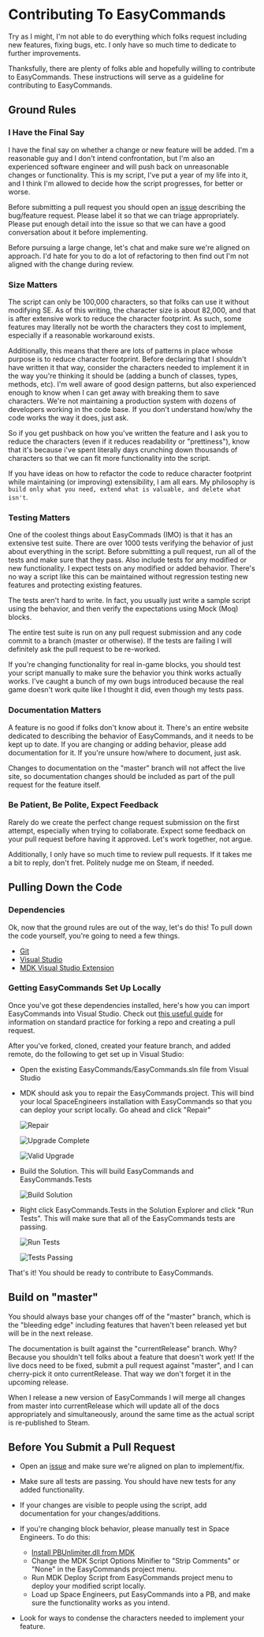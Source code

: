 ﻿# Contributing To EasyCommands

Try as I might, I'm not able to do everything which folks request including new features, fixing bugs, etc.  I only have so much time to dedicate to further improvements.

Thanksfully, there are plenty of folks able and hopefully willing to contribute to EasyCommands.  These instructions will serve as a guideline for contributing to EasyCommands.

## Ground Rules

### I Have the Final Say
I have the final say on whether a change or new feature will be added.  I'm a reasonable guy and I don't intend confrontation, but I'm also an experienced software engineer and will push back on unreasonable changes or functionality.  This is my script, I've put a year of my life into it, and I think I'm allowed to decide how the script progresses, for better or worse.

Before submitting a pull request you should open an [issue](https://github.com/MerlinofMines/EasyCommands/issues) describing the bug/feature request.  Please label it so that we can triage appropriately.  Please put enough detail into the issue so that we can have a good conversation about it before implementing.

Before pursuing a large change, let's chat and make sure we're aligned on approach.  I'd hate for you to do a lot of refactoring to then find out I'm not aligned with the change during review.

### Size Matters
The script can only be 100,000 characters, so that folks can use it without modifying SE.  As of this writing, the character size is about 82,000, and that is after extensive work to reduce the character footprint.  As such, some features may literally not be worth the characters they cost to implement, especially if a reasonable workaround exists.

Additionally, this means that there are lots of patterns in place whose purpose is to reduce character footprint.  Before declaring that I shouldn't have written it that way, consider the characters needed to implement it in the way you're thinking it should be (adding a bunch of classes, types, methods, etc).  I'm well aware of good design patterns, but also experienced enough to know when I can get away with breaking them to save characters.  We're not maintaining a production system with dozens of developers working in the code base.  If you don't understand how/why the code works the way it does, just ask.

So if you get pushback on how you've written the feature and I ask you to reduce the characters (even if it reduces readability or "prettiness"), know that it's because i've spent literally days crunching down thousands of characters so that we can fit more functionality into the script.

If you have ideas on how to refactor the code to reduce character footprint while maintaining (or improving) extensibility, I am all ears.  My philosophy is ```build only what you need, extend what is valuable, and delete what isn't```.

### Testing Matters

One of the coolest things about EasyCommads (IMO) is that it has an extensive test suite.  There are over 1000 tests verifying the behavior of just about everything in the script.  Before submitting a pull request, run all of the tests and make sure that they pass.  Also include tests for any modified or new functionality.  I expect tests on any modified or added behavior.  There's no way a script like this can be maintained without regression testing new features and protecting existing features.

The tests aren't hard to write.  In fact, you usually just write a sample script using the behavior, and then verify the expectations using Mock (Moq) blocks.

The entire test suite is run on any pull request submission and any code commit to a branch (master or otherwise).  If the tests are failing I will definitely ask the pull request to be re-worked.

If you're changing functionality for real in-game blocks, you should test your script manually to make sure the behavior you think works actually works.  I've caught a bunch of my own bugs introduced because the real game doesn't work quite like I thought it did, even though my tests pass.

### Documentation Matters

A feature is no good if folks don't know about it.  There's an entire website dedicated to describing the behavior of EasyCommands, and it needs to be kept up to date.  If you are changing or adding behavior, please add documentation for it.  If you're unsure how/where to document, just ask.

Changes to documentation on the "master" branch will not affect the live site, so documentation changes should be included as part of the pull request for the feature itself.

### Be Patient, Be Polite, Expect Feedback
Rarely do we create the perfect change request submission on the first attempt, especially when trying to collaborate.  Expect some feedback on your pull request before having it approved.  Let's work together, not argue.  

Additionally, I only have so much time to review pull requests.  If it takes me a bit to reply, don't fret.  Politely nudge me on Steam, if needed.

## Pulling Down the Code

### Dependencies
Ok, now that the ground rules are out of the way, let's do this!  To pull down the code yourself, you're going to need a few things.

* [Git](https://git-scm.com/download/win)
* [Visual Studio](https://visualstudio.microsoft.com/downloads/)
* [MDK Visual Studio Extension](https://github.com/malware-dev/MDK-SE/wiki/Getting-Started)

### Getting EasyCommands Set Up Locally

Once you've got these dependencies installed, here's how you can import EasyCommands into Visual Studio.  Check out [this useful guide](https://opensource.com/article/19/7/create-pull-request-github) for information on standard practice for forking a repo and creating a pull request.

After you've forked, cloned, created your feature branch, and added remote, do the following to get set up in Visual Studio:

*  Open the existing EasyCommands/EasyCommands.sln file from Visual Studio

*  MDK should ask you to repair the EasyCommands project.  This will bind your local SpaceEngineers installation with EasyCommands so that you can deploy your script locally. Go ahead and click "Repair"

    ![Repair](https://imgur.com/KRSSs0y.png)

    ![Upgrade Complete](https://imgur.com/L0DfSpP.png)

    ![Valid Upgrade](https://imgur.com/INz7Xqe.png)

*  Build the Solution.  This will build EasyCommands and EasyCommands.Tests

    ![Build Solution](https://imgur.com/ouTAozx.png)

*  Right click EasyCommands.Tests in the Solution Explorer and click "Run Tests".  This will make sure that all of the EasyCommands tests are passing.

    ![Run Tests](https://imgur.com/C07aPpb.png)

    ![Tests Passing](https://imgur.com/p6943wz.png)

That's it! You should be ready to contribute to EasyCommands.

## Build on "master"

You should always base your changes off of the "master" branch, which is the "bleeding edge" including features that haven't been released yet but will be in the next release.

The documentation is built against the "currentRelease" branch.  Why?  Because you shouldn't tell folks about a feature that doesn't work yet!  If the live docs need to be fixed, submit a pull request against "master", and I can cherry-pick it onto currentRelease.  That way we don't forget it in the upcoming release.

When I release a new version of EasyCommands I will merge all changes from master into currentRelease which will update all of the docs appropriately and simultaneously, around the same time as the actual script is re-published to Steam.

## Before You Submit a Pull Request

* Open an [issue](https://github.com/MerlinofMines/EasyCommands/issues) and make sure we're aligned on plan to implement/fix.

* Make sure all tests are passing.  You should have new tests for any added functionality. 

* If your changes are visible to people using the script, add documentation for your changes/additions. 

*  If you're changing block behavior, please manually test in Space Engineers.  To do this:
    * [Install PBUnlimiter.dll from MDK](https://github.com/malware-dev/MDK-SE/tree/master/binaries)
    * Change the MDK Script Options Minifier to "Strip Comments" or "None" in the EasyCommands project menu.
    * Run MDK Deploy Script from EasyCommands project menu to deploy your modified script locally.
    * Load up Space Engineers, put EasyCommands into a PB, and make sure the functionality works as you intend.

*  Look for ways to condense the characters needed to implement your feature.